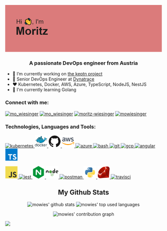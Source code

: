 [![MasterHead](header.png)](https://github.com/mowies)

<h3 align="center">A passionate DevOps engineer from Austria</h3>

- :telescope: I’m currently working on [the keptn project](https://keptn.sh/)
- :office: Senior DevOps Engineer at [Dynatrace](https://www.dynatrace.com/)
- :heart:  Kubernetes, Docker, AWS, Azure, TypeScript, NodeJS, NestJS
- :seedling: I'm currently learning Golang

<h3 align="left">Connect with me:</h3>
<p align="left">
<a href="https://dev.to/mo_wiesinger" target="blank"><img align="center" src="https://cdn.jsdelivr.net/npm/simple-icons@3.0.1/icons/dev-dot-to.svg" alt="mo_wiesinger" height="30" width="40" /></a>
<a href="https://twitter.com/mo_wiesinger" target="blank"><img align="center" src="https://raw.githubusercontent.com/rahuldkjain/github-profile-readme-generator/master/src/images/icons/Social/twitter.svg" alt="mo_wiesinger" height="30" width="40" /></a>
<a href="https://linkedin.com/in/moritz-wiesinger" target="blank"><img align="center" src="https://raw.githubusercontent.com/rahuldkjain/github-profile-readme-generator/master/src/images/icons/Social/linked-in-alt.svg" alt="moritz-wiesinger" height="30" width="40" /></a>
<a href="https://instagram.com/mowiesinger" target="blank"><img align="center" src="https://raw.githubusercontent.com/rahuldkjain/github-profile-readme-generator/master/src/images/icons/Social/instagram.svg" alt="mowiesinger" height="30" width="40" /></a>
</p>

<h3 align="left">Technologies, Languages and Tools:</h3>
<p align="left">
<a href="https://kubernetes.io" target="_blank">
    <img src="https://www.vectorlogo.zone/logos/kubernetes/kubernetes-icon.svg" alt="kubernetes" width="40" height="40"/> 
</a> 
<a href="https://www.docker.com/" target="_blank">
    <img src="https://raw.githubusercontent.com/devicons/devicon/master/icons/docker/docker-original-wordmark.svg" alt="docker" width="40" height="40"/> 
</a> 
<a href="https://github.com/mowies" target="_blank">
    <img src="https://raw.githubusercontent.com/devicons/devicon/master/icons/github/github-original.svg" alt="angular" width="40" height="40"/>
</a>
<a href="https://aws.amazon.com" target="_blank">
    <img src="https://raw.githubusercontent.com/devicons/devicon/master/icons/amazonwebservices/amazonwebservices-original-wordmark.svg" alt="aws" width="40" height="40"/>
</a>
<a href="https://azure.microsoft.com/en-in/" target="_blank">
    <img src="https://www.vectorlogo.zone/logos/microsoft_azure/microsoft_azure-icon.svg" alt="azure" width="40" height="40"/>
</a>
<a href="https://www.gnu.org/software/bash/" target="_blank">
    <img src="https://www.vectorlogo.zone/logos/gnu_bash/gnu_bash-icon.svg" alt="bash" width="40" height="40"/> 
</a> 
<a href="https://git-scm.com/" target="_blank">
    <img src="https://www.vectorlogo.zone/logos/git-scm/git-scm-icon.svg" alt="git" width="40" height="40"/> 
</a> 
<a href="https://cloud.google.com" target="_blank">
    <img src="https://www.vectorlogo.zone/logos/google_cloud/google_cloud-icon.svg" alt="gcp" width="40" height="40"/> 
</a> 
<a href="https://angular.io" target="_blank">
    <img src="https://angular.io/assets/images/logos/angular/angular.svg" alt="angular" width="40" height="40"/>
</a>
<a href="https://www.typescriptlang.org/" target="_blank">
    <img src="https://raw.githubusercontent.com/devicons/devicon/master/icons/typescript/typescript-original.svg" alt="typescript" width="40" height="40"/> 
</a> </p>
<a href="https://developer.mozilla.org/en-US/docs/Web/JavaScript" target="_blank">
    <img src="https://raw.githubusercontent.com/devicons/devicon/master/icons/javascript/javascript-original.svg" alt="javascript" width="40" height="40"/> 
</a> 
<a href="https://jestjs.io" target="_blank">
    <img src="https://www.vectorlogo.zone/logos/jestjsio/jestjsio-icon.svg" alt="jest" width="40" height="40"/> 
</a>
<a href="https://www.nginx.com" target="_blank">
    <img src="https://raw.githubusercontent.com/devicons/devicon/master/icons/nginx/nginx-original.svg" alt="nginx" width="40" height="40"/> 
</a> 
<a href="https://nodejs.org" target="_blank">
    <img src="https://raw.githubusercontent.com/devicons/devicon/master/icons/nodejs/nodejs-original-wordmark.svg" alt="nodejs" width="40" height="40"/> 
</a> 
<a href="https://postman.com" target="_blank">
    <img src="https://www.vectorlogo.zone/logos/getpostman/getpostman-icon.svg" alt="postman" width="40" height="40"/> 
</a> 
<a href="https://www.python.org" target="_blank">
    <img src="https://raw.githubusercontent.com/devicons/devicon/master/icons/python/python-original.svg" alt="python" width="40" height="40"/> 
</a> 
<a href="https://www.ruby-lang.org/en/" target="_blank">
    <img src="https://raw.githubusercontent.com/devicons/devicon/master/icons/ruby/ruby-original.svg" alt="ruby" width="40" height="40"/> 
</a> 
<a href="https://travis-ci.org" target="_blank">
    <img src="https://www.vectorlogo.zone/logos/travis-ci/travis-ci-icon.svg" alt="travisci" width="40" height="40"/> 
</a> 

<h2 align="center">
  My Github Stats
</h2>

<p align="center">
    <img src="https://github-readme-stats.vercel.app/api?username=mowies&theme=dracula" alt="mowies' github stats"/>
    <img src="https://github-readme-stats.vercel.app/api/top-langs/?username=mowies&layout=compact&theme=dracula" alt="mowies' top used languages"/>
</p>

<p align="center">
<img src="https://activity-graph.herokuapp.com/graph?username=mowies&theme=dracula" alt="mowies' contribution graph"/>
</p>

![](https://komarev.com/ghpvc/?username=mowies)

